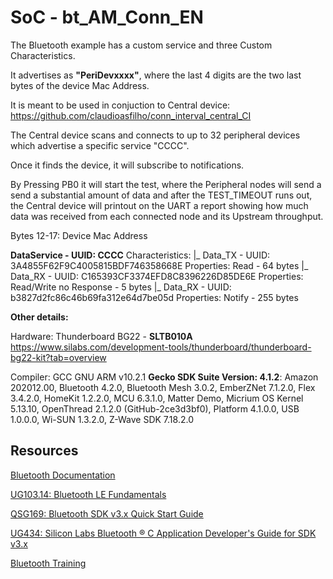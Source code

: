 # SoC - bt_AM_Conn_EN

The Bluetooth example has a custom service and three Custom Characteristics. 

It advertises as **"PeriDevxxxx"**, where the last 4 digits are the two last bytes of the device Mac Address.

It is meant to be used in conjuction to Central device: https://github.com/claudioasfilho/conn_interval_central_CI 

The Central device scans and connects to up to 32 peripheral devices which advertise a specific service "CCCC".

Once it finds the device, it will subscribe to notifications.

By Pressing PB0 it will start the test, where the Peripheral nodes will send a send a substantial amount of data and after the TEST_TIMEOUT runs out, the Central device will printout on the UART a report showing how much data was received from each connected node and its Upstream throughput.


Bytes 12-17: Device Mac Address

**DataService - UUID: CCCC**
   Characteristics:
      |_ Data_TX -  UUID: 3A4855F62F9C4005815BDF746358668E
                    Properties: Read - 64 bytes
      |_ Data_RX -  UUID: C165393CF3374EFD8C8396226D85DE6E
                    Properties: Read/Write no Response - 5 bytes
      |_ Data_RX -  UUID: b3827d2fc86c46b69fa312e64d7be05d
                    Properties: Notify - 255 bytes

**Other details:**

Hardware: Thunderboard BG22 - **SLTB010A**
https://www.silabs.com/development-tools/thunderboard/thunderboard-bg22-kit?tab=overview 

Compiler: GCC GNU ARM v10.2.1
**Gecko SDK Suite Version: 4.1.2**: Amazon 202012.00, Bluetooth 4.2.0, Bluetooth Mesh 3.0.2, EmberZNet 7.1.2.0, Flex 3.4.2.0, HomeKit 1.2.2.0, MCU 6.3.1.0, Matter Demo, Micrium OS Kernel 5.13.10, OpenThread 2.1.2.0 (GitHub-2ce3d3bf0), Platform 4.1.0.0, USB 1.0.0.0, Wi-SUN 1.3.2.0, Z-Wave SDK 7.18.2.0


## Resources

[Bluetooth Documentation](https://docs.silabs.com/bluetooth/latest/)

[UG103.14: Bluetooth LE Fundamentals](https://www.silabs.com/documents/public/user-guides/ug103-14-fundamentals-ble.pdf)

[QSG169: Bluetooth SDK v3.x Quick Start Guide](https://www.silabs.com/documents/public/quick-start-guides/qsg169-bluetooth-sdk-v3x-quick-start-guide.pdf)

[UG434: Silicon Labs Bluetooth ® C Application Developer's Guide for SDK v3.x](https://www.silabs.com/documents/public/user-guides/ug434-bluetooth-c-soc-dev-guide-sdk-v3x.pdf)

[Bluetooth Training](https://www.silabs.com/support/training/bluetooth)


